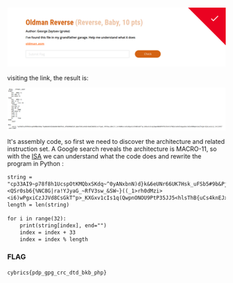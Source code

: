 
![Oldman_Reverse_0](https://github.com/Apollo3000/CTF_Writeup/blob/master/2019/CyBRICS%20CTF%20Quals%202019/img/Oldman_Reverse_0.png)

visiting the link, the result is:

![Oldman_Reverse_1](https://github.com/Apollo3000/CTF_Writeup/blob/master/2019/CyBRICS%20CTF%20Quals%202019/img/Oldman_Reverse_1.png)

It's assembly code, so first we need to discover the architecture and related instruction set. A Google search reveals the architecture is MACRO-11, so with the [ISA](www.dmv.net/dec/pdf/macro.pdf) we can understand what the code does and rewrite the program in Python :

``` index = 0
string = "cp33AI9~p78f8h1UcspOtKMQbxSKdq~^0yANxbnN)d}k&6eUNr66UK7Hsk_uFSb5#9b&PjV5_8phe7C#CLc#<QSr0sb6{%NC8G|ra!YJyaG_~RfV3sw_&SW~}((_1>rh0dMzi><i6)wPgxiCzJJVd8CsGkT^p>_KXGxv1cIs1q(QwpnONOU9PtP35JJ5<hlsThB{uCs4knEJxGgzpI&u)1d{4<098KpXrLko{Tn{gY<|EjH_ez{z)j)_3t(|13Y}"
length = len(string)

for i in range(32):
    print(string[index], end="")
    index = index + 33
    index = index % length 
 ```

### FLAG
```cybrics{pdp_gpg_crc_dtd_bkb_php}```

